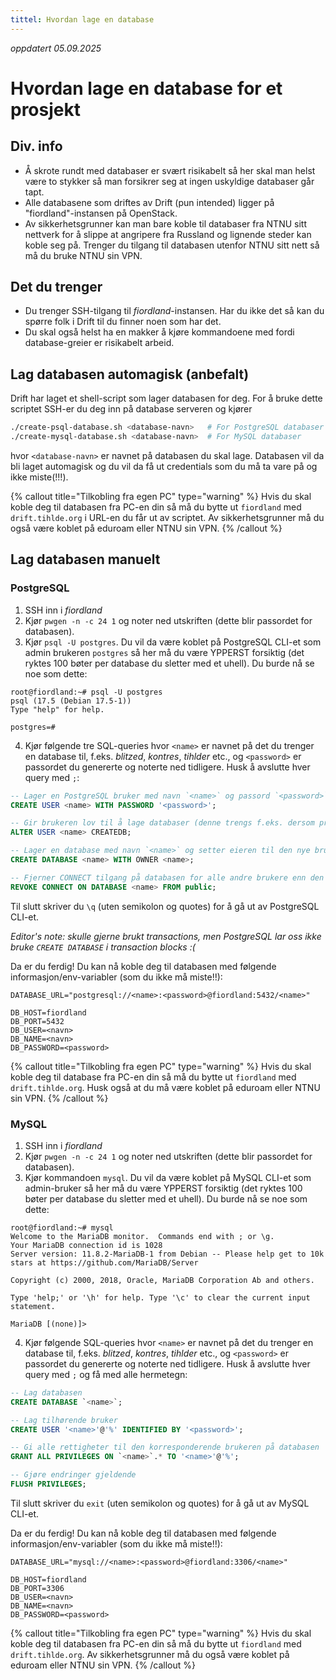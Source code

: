 ```yaml
---
tittel: Hvordan lage en database
---
```


_oppdatert 05.09.2025_

# Hvordan lage en database for et prosjekt

## Div. info

- Å skrote rundt med databaser er svært risikabelt så her skal man helst være to stykker så man forsikrer seg at ingen uskyldige databaser går tapt.
- Alle databasene som driftes av Drift (pun intended) ligger på "fiordland"-instansen på OpenStack.
- Av sikkerhetsgrunner kan man bare koble til databaser fra NTNU sitt nettverk for å slippe at angripere fra Russland og lignende steder kan koble seg på. Trenger du tilgang til databasen utenfor NTNU sitt nett så må du bruke NTNU sin VPN.

## Det du trenger

- Du trenger SSH-tilgang til _fiordland_-instansen. Har du ikke det så kan du spørre folk i Drift til du finner noen som har det.
- Du skal også helst ha en makker å kjøre kommandoene med fordi database-greier er risikabelt arbeid.

## Lag databasen automagisk (anbefalt)

Drift har laget et shell-script som lager databasen for deg. For å bruke dette scriptet SSH-er du deg inn på database serveren og kjører

```bash
./create-psql-database.sh <database-navn>   # For PostgreSQL databaser
./create-mysql-database.sh <database-navn>  # For MySQL databaser
```

hvor `<database-navn>` er navnet på databasen du skal lage. Databasen vil da bli laget automagisk og du vil da få ut credentials som du må ta vare på og ikke miste(!!!).

{% callout title="Tilkobling fra egen PC" type="warning" %}
Hvis du skal koble deg til databasen fra PC-en din så må du bytte ut `fiordland` med `drift.tihlde.org` i URL-en du får ut av scriptet.
Av sikkerhetsgrunner må du også være koblet på eduroam eller NTNU sin VPN.
{% /callout %}

## Lag databasen manuelt

### PostgreSQL

1. SSH inn i _fiordland_
2. Kjør `pwgen -n -c 24 1` og noter ned utskriften (dette blir passordet for databasen).
3. Kjør `psql -U postgres`. Du vil da være koblet på PostgreSQL CLI-et som admin brukeren `postgres` så her må du være YPPERST forsiktig (det ryktes 100 bøter per database du sletter med et uhell). Du burde nå se noe som dette:

```placeholder
root@fiordland:~# psql -U postgres
psql (17.5 (Debian 17.5-1))
Type "help" for help.

postgres=# 
```

4. Kjør følgende tre SQL-queries hvor `<name>` er navnet på det du trenger en database til, f.eks. _blitzed_, _kontres_, _tihlder_ etc., og `<password>` er passordet du genererte og noterte ned tidligere. Husk å avslutte hver query med `;`:

```sql
-- Lager en PostgreSQL bruker med navn `<name>` og passord `<password>`.
CREATE USER <name> WITH PASSWORD '<password>';

-- Gir brukeren lov til å lage databaser (denne trengs f.eks. dersom prosjektet bruker prisma)
ALTER USER <name> CREATEDB;

-- Lager en database med navn `<name>` og setter eieren til den nye brukeren.
CREATE DATABASE <name> WITH OWNER <name>;

-- Fjerner CONNECT tilgang på databasen for alle andre brukere enn den nye brukeren.
REVOKE CONNECT ON DATABASE <name> FROM public;
```

Til slutt skriver du `\q` (uten semikolon og quotes) for å gå ut av PostgreSQL CLI-et.

_Editor's note: skulle gjerne brukt transactions, men PostgreSQL lar oss ikke bruke `CREATE DATABASE` i transaction blocks :(_

Da er du ferdig! Du kan nå koble deg til databasen med følgende informasjon/env-variabler (som du ikke må miste!!):

```env
DATABASE_URL="postgresql://<name>:<password>@fiordland:5432/<name>"

DB_HOST=fiordland
DB_PORT=5432
DB_USER=<navn>
DB_NAME=<navn>
DB_PASSWORD=<password>
```

{% callout title="Tilkobling fra egen PC" type="warning" %}
Hvis du skal koble deg til database fra PC-en din så må du bytte ut `fiordland` med `drift.tihlde.org`.
Husk også at du må være koblet på eduroam eller NTNU sin VPN.
{% /callout %}

### MySQL

1. SSH inn i _fiordland_
2. Kjør `pwgen -n -c 24 1` og noter ned utskriften (dette blir passordet for databasen).
3. Kjør kommandoen `mysql`. Du vil da være koblet på MySQL CLI-et som admin-bruker så her må du være YPPERST forsiktig (det ryktes 100 bøter per database du sletter med et uhell). Du burde nå se noe som dette:

```placeholder
root@fiordland:~# mysql
Welcome to the MariaDB monitor.  Commands end with ; or \g.
Your MariaDB connection id is 1028
Server version: 11.8.2-MariaDB-1 from Debian -- Please help get to 10k stars at https://github.com/MariaDB/Server

Copyright (c) 2000, 2018, Oracle, MariaDB Corporation Ab and others.

Type 'help;' or '\h' for help. Type '\c' to clear the current input statement.

MariaDB [(none)]> 
```

4. Kjør følgende SQL-queries hvor `<name>` er navnet på det du trenger en database til, f.eks. _blitzed_, _kontres_, _tihlder_ etc., og `<password>` er passordet du genererte og noterte ned tidligere. Husk å avslutte hver query med `;` og få med alle hermetegn:

```sql
-- Lag databasen
CREATE DATABASE `<name>`;

-- Lag tilhørende bruker
CREATE USER '<name>'@'%' IDENTIFIED BY '<password>';

-- Gi alle rettigheter til den korresponderende brukeren på databasen
GRANT ALL PRIVILEGES ON `<name>`.* TO '<name>'@'%';

-- Gjøre endringer gjeldende
FLUSH PRIVILEGES;
```

Til slutt skriver du `exit` (uten semikolon og quotes) for å gå ut av MySQL CLI-et.

Da er du ferdig! Du kan nå koble deg til databasen med følgende informasjon/env-variabler (som du ikke må miste!!):

```env
DATABASE_URL="mysql://<name>:<password>@fiordland:3306/<name>"

DB_HOST=fiordland
DB_PORT=3306
DB_USER=<navn>
DB_NAME=<navn>
DB_PASSWORD=<password>
```

{% callout title="Tilkobling fra egen PC" type="warning" %}
Hvis du skal koble deg til databasen fra PC-en din så må du bytte ut `fiordland` med `drift.tihlde.org`.
Av sikkerhetsgrunner må du også være koblet på eduroam eller NTNU sin VPN.
{% /callout %}
